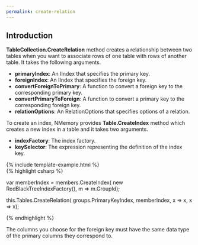 ```yaml
---
permalink: create-relation
---
```

## Introduction

**TableCollection.CreateRelation** method creates a relationship between two tables when you want to associate rows of one table with rows of another table. It takes the following arguments.

 - **primaryIndex**: An IIndex that specifies the primary key.
 - **foreignIndex**: An IIndex that specifies the foreign key.
 - **convertForeignToPrimary**: A function to convert a foreign key to the corresponding primary key.
 - **convertPrimaryToForeign**: A function to convert a primary key to the corresponding foreign key.
 - **relationOptions**: An RelationOptions that specifies options of a relation.

To create an index, NMemory provides **Table.CreateIndex** method which creates a new index in a table and it takes two arguments.

 - **indexFactory**: The index factory.
 - **keySelector**: The expression representing the definition of the index key.

{% include template-example.html %} 	
{% highlight csharp %}

var memberIndex = members.CreateIndex(
    new RedBlackTreeIndexFactory<Member>(), 
    m => m.GroupId);

this.Tables.CreateRelation(
    groups.PrimaryKeyIndex, 
    memberIndex, 
    x => x, 
    x => x);

{% endhighlight %}

The columns you choose for the foreign key must have the same data type of the primary columns they correspond to. 

